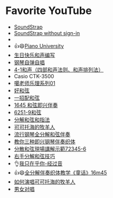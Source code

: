 <h1>Favorite YouTube</h1>

* [SoundStrap](https://www.soundtrap.com/activate/?c=ba5ue5i4jcnl90pbdi8rlc28tr&e=wangqianjiang%40live.com&url=%2Fhome)
* [SoundStrap without sign-in](https://www.soundtrap.com/home/creator/projects)
* 
* 👍😄[Piano University](https://www.bestpianoclass.com/thanks-for-signing-up/)
* [生日快乐和声编写](https://www.youtube.com/watch?v=xQBCxe4LE7I)
* [钢琴自弹自唱](https://www.youtube.com/watch?v=bOE9K9pu59M)
* [4-1和声（四部和声法则、和声排列法）](https://gaga.cool/2022/01/20/4-1%E5%92%8C%E5%A3%B0%EF%BC%88%E5%9B%9B%E9%83%A8%E5%92%8C%E5%A3%B0%E6%B3%95%E5%88%99%E3%80%81%E5%92%8C%E5%A3%B0%E6%8E%92%E5%88%97%E6%B3%95%EF%BC%89/?amp=1)
* Casio CTK-3500
* [噶老师乐理系列01](https://www.youtube.com/watch?v=IiyzCW--nTY&list=PLj_gywSMZj5SQNfVmVQs2EhfMTCiuNrhX&index=1)
* [好和弦](https://www.youtube.com/watch?v=I0y2LY4sPZA&list=PLmVjZfPp5kiNVtlRBphjzBUIH_Xa15h08)
* [一招配和弦](https://www.youtube.com/watch?v=tqrgP-doNyU)
* [1645 和弦即兴伴奏](https://www.youtube.com/watch?v=y-_oekyMsAA)
* [6251-9和弦](https://www.youtube.com/watch?v=InRnUkIBvVs)
* [分解和弦和指法](https://www.youtube.com/watch?v=OEpJZbGQ5kU)
* [可可托海的牧羊人](https://www.youtube.com/watch?v=nK58PdNYNL8)
* [流行钢琴全分解和弦伴奏](https://www.youtube.com/watch?v=OEpJZbGQ5kU&t=183s)
* [教你三种即兴钢琴伴奏织体](https://www.youtube.com/watch?v=dvR4FCaZg_o)
* [分散和弦現場講解示範72345-6](https://www.youtube.com/watch?v=35aW6SpFCAU)
* [右手分解和弦技巧](https://www.youtube.com/watch?v=jN0nuX9hjoc)
* 👌[我只在乎你-经过音](https://www.youtube.com/watch?v=IBInw8dkhLE)
* 👍😄[全分解伴奏织体教学《童话》16m45](https://www.youtube.com/watch?v=4KZ-6XaJtwE)
* [如何演唱可可托海的牧羊人](https://www.youtube.com/watch?v=Bspw78hpwHo)
* [男女对唱](https://www.youtube.com/watch?v=X1ScSXuCUyA)